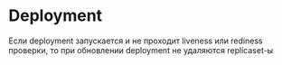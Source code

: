 # Deployment 
Если deployment запускается и не проходит liveness или rediness проверки, то при обновлении deployment не удаляются replicaset-ы